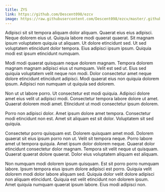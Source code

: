 ```yaml
---
title: ZYS
link: https://github.com/Descent098/ezcv
image: https://raw.githubusercontent.com/Descent098/ezcv/master/.github/logo.png
---
```


Adipisci sit sit tempora aliquam dolor aliquam. Quaerat eius eius adipisci. Neque dolorem eius ut. Quiquia labore modi quaerat quaerat. Sit magnam ipsum voluptatem quiquia ut aliquam. Ut dolore etincidunt sed. Ut sed voluptatem etincidunt dolor tempora. Eius adipisci ipsum ipsum. Quiquia modi est ipsum etincidunt numquam.

Modi modi quaerat quisquam neque dolorem magnam. Tempora dolorem magnam magnam adipisci eius ut numquam. Velit est sed ut. Eius sed quiquia voluptatem velit neque non modi. Dolor consectetur amet neque dolore etincidunt etincidunt adipisci. Modi quaerat eius non quiquia dolorem ipsum. Adipisci non numquam ut quiquia sed dolorem.

Non ut ut labore porro. Ut consectetur est modi quiquia. Adipisci dolore amet eius velit ut adipisci modi. Consectetur tempora labore dolore ut amet. Quaerat dolorem modi amet. Etincidunt ut modi consectetur ipsum dolorem.

Porro non adipisci dolor. Amet ipsum dolore amet tempora. Consectetur modi etincidunt non est. Amet sit aliquam est sit dolor. Voluptatem sit sed quiquia.

Consectetur porro quisquam est. Dolorem quisquam amet modi. Dolorem quaerat sit eius ipsum porro non ut. Velit sit tempora neque. Porro labore amet ut tempora quiquia. Amet ipsum dolor dolorem neque. Quaerat dolor etincidunt consectetur dolor magnam. Tempora sit velit neque ut quisquam. Quaerat quaerat dolore quaerat. Dolor eius voluptatem aliquam est aliquam.

Non numquam modi dolorem ipsum quisquam. Est sit porro porro numquam labore. Ipsum tempora eius ipsum dolore adipisci est porro. Quiquia velit dolorem modi dolor labore aliquam sed. Quiquia dolor velit dolore adipisci non aliquam etincidunt. Quiquia est velit etincidunt non dolorem ipsum. Amet quiquia numquam quaerat ipsum labore. Eius modi adipisci non.
    